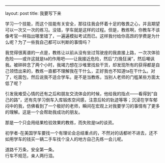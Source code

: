---
layout: post
title: 我要写下来

学习一个技能，而这个技能有关安全，那往往我会怀着十足的敬畏之心，并且期望可以一次又一次的练习。没错，学车就是这样的过程。但是，教练啊，你教车不该像考官一样指出哪里错了，一遍遍模拟考试而已。这样我付给你高昂的学费是为什么呢？为了一些我自己都可以判断的事情吗？

我觉得很离谱的一点是，教练让以前从没有坐过驾驶座的我直接上路，一次次体验危险——或许这就是ta的作用吧——让我接近危险，然后“力挽狂澜”，然后嘲讽我。被碎碎念了两个小时，我竭力想在沙堆里找些干货，却发现所有的获得都是自己领悟出来的，教练一直都不理解我在干什么，正好我也不知道ta在干什么。对了，吃面包，然后说我不适合学车。是不是当教练，当别人老师的门槛某些方面太低了呢？

引发我难受心情的还有之后和朋友交流体会的时候，他给我的指点——看得到“自己的路”，还有先学习倒车入库锻炼空间感，注意后轮的轨迹等等；沉浸在学车郁闷中的我，仿佛看到了一个极好的老师，瞬间在宏观上对我要学习的事情有了更多的理解。这是一个会帮助我成功的朋友。

那是一个只会用结果检验效果的教练，而失败是ta的谈资。

初学者-在美国学车要找一个有理论会总结重点的，不然对的话都听不进去，还不如用学车的钱买一辆二手车找个没人的地方自己先练一会儿呢。

道路千万条，安全第一条。<br>
行车不规范，亲人两行泪。
